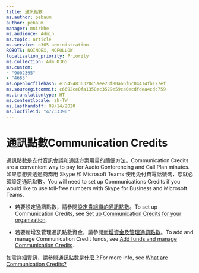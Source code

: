 ```yaml
---
title: 通訊點數
ms.author: pebaum
author: pebaum
manager: mnirkhe
ms.audience: Admin
ms.topic: article
ms.service: o365-administration
ROBOTS: NOINDEX, NOFOLLOW
localization_priority: Priority
ms.collection: Adm_O365
ms.custom:
- "9002395"
- "4683"
ms.openlocfilehash: e35454836320c5aee23f80aa6f6c04414fb127ef
ms.sourcegitcommit: c6692ce0fa1358ec3529e59ca0ecdfdea4cdc759
ms.translationtype: HT
ms.contentlocale: zh-TW
ms.lasthandoff: 09/14/2020
ms.locfileid: "47733390"
---
```

# <a name="communication-credits"></a><span data-ttu-id="1912d-102">通訊點數</span><span class="sxs-lookup"><span data-stu-id="1912d-102">Communication Credits</span></span>

<span data-ttu-id="1912d-103">通訊點數是支付音訊會議和通話方案用量的簡便方法。</span><span class="sxs-lookup"><span data-stu-id="1912d-103">Communication Credits are a convenient way to pay for Audio Conferencing and Call Plan minutes.</span></span> <span data-ttu-id="1912d-104">如果您想要透過商務用 Skype 和 Microsoft Teams 使用免付費電話號碼，您就必須設定通訊點數。</span><span class="sxs-lookup"><span data-stu-id="1912d-104">You will need to set up Communications Credits if you would like to use toll-free numbers with Skype for Business and Microsoft Teams.</span></span>

- <span data-ttu-id="1912d-105">若要設定通訊點數，請參閱[設定貴組織的通訊點數](https://docs.microsoft.com/microsoftteams/set-up-communications-credits-for-your-organization)。</span><span class="sxs-lookup"><span data-stu-id="1912d-105">To set up Communication Credits, see [Set up Communication Credits for your organization](https://docs.microsoft.com/microsoftteams/set-up-communications-credits-for-your-organization).</span></span> 

- <span data-ttu-id="1912d-106">若要新增及管理通訊點數資金，請參閱[新增資金及管理通訊點數](https://docs.microsoft.com/microsoftteams/add-funds-and-manage-communications-credits)。</span><span class="sxs-lookup"><span data-stu-id="1912d-106">To add and manage Communication Credit funds, see [Add funds and manage Communication Credits](https://docs.microsoft.com/microsoftteams/add-funds-and-manage-communications-credits).</span></span> 

<span data-ttu-id="1912d-107">如需詳細資訊，請參閱[通訊點數是什麼？](https://docs.microsoft.com/microsoftteams/what-are-communications-credits)</span><span class="sxs-lookup"><span data-stu-id="1912d-107">For more info, see [What are Communication Credits?](https://docs.microsoft.com/microsoftteams/what-are-communications-credits)</span></span>
